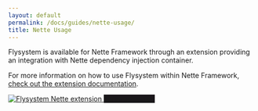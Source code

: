 ```yaml
---
layout: default
permalink: /docs/guides/nette-usage/
title: Nette Usage
---
```


Flysystem is available for Nette Framework through an extension providing an integration with
Nette dependency injection container.

For more information on how to use Flysystem within Nette Framework,
<a href="https://contributte.org/packages/contributte/flysystem.html">check out the extension documentation</a>.

<div class="flex my-6">
    <a target="_blank" href="https://github.com/contributte/flysystem" class="flex-no-grow w-1/3 bg-white rounded shadow-md mr-4 overflow-hidden">
        <img src="/img/nette.png" class="w-full" alt="Flysystem Nette extension"/>
        <span style="background-color: #1a171b" class="text-center text-xl hidden sm:block py-4 text-white">Nette extension</span>
    </a>
</div>
